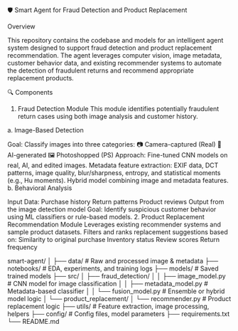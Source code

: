 🛡️ Smart Agent for Fraud Detection and Product Replacement

Overview

This repository contains the codebase and models for an intelligent agent system designed to support fraud detection and product replacement recommendation. The agent leverages computer vision, image metadata, customer behavior data, and existing recommender systems to automate the detection of fraudulent returns and recommend appropriate replacement products.

🔍 Components

1. Fraud Detection Module
This module identifies potentially fraudulent return cases using both image analysis and customer history.

a. Image-Based Detection

Goal: Classify images into three categories:
📷 Camera-captured (Real)
🧠 AI-generated
🖼️ Photoshopped (PS)
Approach:
Fine-tuned CNN models on real, AI, and edited images.
Metadata feature extraction: EXIF data, DCT patterns, image quality, blur/sharpness, entropy, and statistical moments (e.g., Hu moments).
Hybrid model combining image and metadata features.
b. Behavioral Analysis

Input Data:
Purchase history
Return patterns
Product reviews
Output from the image detection model
Goal: Identify suspicious customer behavior using ML classifiers or rule-based models.
2. Product Replacement Recommendation Module
Leverages existing recommender systems and sample product datasets.
Filters and ranks replacement suggestions based on:
Similarity to original purchase
Inventory status
Review scores
Return frequency


smart-agent/
│
├── data/                     # Raw and processed image & metadata
├── notebooks/                # EDA, experiments, and training logs
├── models/                   # Saved trained models
├── src/
│   ├── fraud_detection/
│   │   ├── image_model.py    # CNN model for image classification
│   │   ├── metadata_model.py # Metadata-based classifier
│   │   └── fusion_model.py   # Ensemble or hybrid model logic
│   └── product_replacement/
│       └── recommender.py    # Product replacement logic
├── utils/                    # Feature extraction, image processing, helpers
├── config/                   # Config files, model parameters
├── requirements.txt
└── README.md
